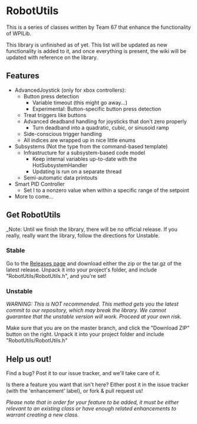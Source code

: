 # RobotUtils

This is a series of classes written by Team 67 that enhance the functionality of WPILib.

This library is unfinished as of yet. This list will be updated as new functionality is added to it, and once everything is present, the wiki will be updated with reference on the library.

## Features

  * AdvancedJoystick (only for xbox controllers):
    * Button press detection
      * Variable timeout (this might go away...)
      * Experimental: Button-specific button press detection
    * Treat triggers like buttons
    * Advanced deadband handling for joysticks that don't zero properly
      * Turn deadband into a quadratic, cubic, or sinusoid ramp
    * Side-conscious trigger handling
    * All indices are wrapped up in nice little enums
  * Subsystems (Not the type from the command-based template)
    * Infrastructure for a subsystem-based code model
      * Keep internal variables up-to-date with the HotSubsystemHandler
      * Updating is run on a separate thread
    * Semi-automatic data printouts
  * Smart PID Controller
    * Set I to a nonzero value when within a specific range of the setpoint
  * More to come...
  
## Get RobotUtils

_Note: Until we finish the library, there will be no official release. If you really, really want the library, follow the directions for Unstable.

### Stable

Go to the [Releases page](https://github.com/hot67/RobotUtils/Releases/) and download either the zip or the tar.gz of the latest release. Unpack it into your project's folder, and include "RobotUtils/RobotUtils.h", and you're set!

### Unstable

_WARNING: This is *NOT* recommended. This method gets you the latest commit to our repository, which may break the library. We cannot guarantee that the unstable version will work. Proceed at your own risk._

Make sure that you are on the master branch, and click the "Download ZIP" button on the right. Unpack it into your project folder and include "RobotUtils/RobotUtils.h"

## Help us out!

Find a bug? Post it to our issue tracker, and we'll take care of it.

Is there a feature you want that isn't here? Either post it in the issue tracker (with the 'enhancement' label), or fork & pull request us!

_Please note that in order for your feature to be added, it must be either relevant to an existing class or have enough related enhancements to warrant creating a new class._
